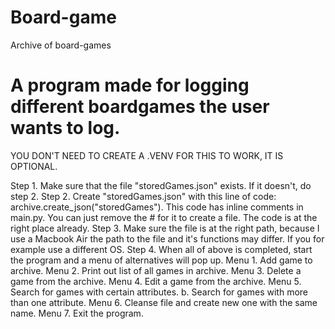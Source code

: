 # Board-game
Archive of board-games
# A program made for logging different boardgames the user wants to log.  
YOU DON'T NEED TO CREATE A .VENV FOR THIS TO WORK, IT IS OPTIONAL.

Step 1. Make sure that the file "storedGames.json" exists. If it doesn't, do step 2.
Step 2. Create "storedGames.json" with this line of code: archive.create_json("storedGames"). This code has inline comments in main.py. You can just remove the # for it to create a file. The code is at the right place already.
Step 3. Make sure the file is at the right path, because I use a Macbook Air the path to the file and it's functions may differ. If you for example use a different OS.
Step 4. When all of above is completed, start the program and a menu of alternatives will pop up.
Menu 1. Add game to archive.
Menu 2. Print out list of all games in archive.
Menu 3. Delete a game from the archive.
Menu 4. Edit a game from the archive.
Menu 5. Search for games with certain attributes.
    b. Search for games with more than one attribute.
Menu 6. Cleanse file and create new one with the same name.
Menu 7. Exit the program.